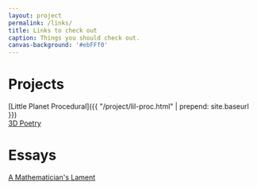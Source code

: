 ```yaml
---
layout: project
permalink: /links/
title: Links to check out
caption: Things you should check out.
canvas-background: '#ebFFf0'
---
```

# Projects
[Little Planet Procedural]({{ "/project/lil-proc.html" | prepend: site.baseurl }})
<br>[3D Poetry](https://twitter.com/ianmaclarty/status/1249266832600485889)


# Essays
[A Mathematician's Lament](https://www.maa.org/external_archive/devlin/LockhartsLament.pdf)